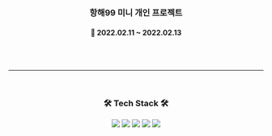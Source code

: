 
<h3  align="center"><b>항해99 미니 개인 프로젝트 </b></h3>

  

<h4  align="center">📆 2022.02.11 ~ 2022.02.13</h4>

<br>

<br>

  

---

  

<br>

<h3  align="center"><b>🛠 Tech Stack 🛠</b></h3>

<p  align="center">

<img  src="https://img.shields.io/badge/javascript-F7DF1E?style=for-the-badge&logo=javascript&logoColor=black">

<img  src="https://img.shields.io/badge/react-green?style=for-the-badge&logo=react&logoColor=white">

<img  src="https://img.shields.io/badge/redux-powderblue?style=for-the-badge&logo=redux&logoColor=white">

<img  src="https://img.shields.io/badge/css-1572B6?style=for-the-badge&logo=css3&logoColor=white">
<img  src="https://img.shields.io/badge/firebase-red?style=for-the-badge&logo=firebase&logoColor=white">
  

</br>

  

<br><br>

  
